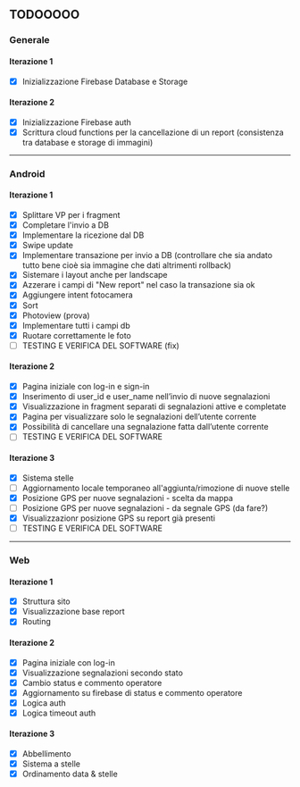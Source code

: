 ## TODOOOOO

### Generale

#### Iterazione 1
- [x] Inizializzazione Firebase Database e Storage

#### Iterazione 2
- [x] Inizializzazione Firebase auth
- [x] Scrittura cloud functions per la cancellazione di un report (consistenza tra database e storage di immagini)
---
### Android

#### Iterazione 1

- [x] Splittare VP per i fragment
- [x] Completare l'invio a DB
- [x] Implementare la ricezione dal DB
- [x] Swipe update
- [x] Implementare transazione per invio a DB (controllare che sia andato tutto bene cioè sia immagine che dati altrimenti rollback)
- [x] Sistemare i layout anche per landscape
- [x] Azzerare i campi di "New report" nel caso la transazione sia ok
- [x] Aggiungere intent fotocamera
- [x] Sort
- [x] Photoview (prova)
- [x] Implementare tutti i campi db
- [x] Ruotare correttamente le foto
- [ ] TESTING E VERIFICA DEL SOFTWARE (fix)

#### Iterazione 2

- [x] Pagina iniziale con log-in e sign-in
- [x] Inserimento di user_id e user_name nell’invio di nuove segnalazioni
- [x] Visualizzazione in fragment separati di segnalazioni attive e completate
- [x] Pagina per visualizzare solo le segnalazioni dell’utente corrente
- [x] Possibilità di cancellare una segnalazione fatta dall’utente corrente
- [ ] TESTING E VERIFICA DEL SOFTWARE

#### Iterazione 3

- [x] Sistema stelle
- [ ] Aggiornamento locale temporaneo all'aggiunta/rimozione di nuove stelle
- [x] Posizione GPS per nuove segnalazioni - scelta da mappa
- [ ] Posizione GPS per nuove segnalazioni - da segnale GPS (da fare?)
- [x] Visualizzazionr posizione GPS su report già presenti
- [ ] TESTING E VERIFICA DEL SOFTWARE
---
### Web

#### Iterazione 1

- [x] Struttura sito
- [x] Visualizzazione base report
- [x] Routing

#### Iterazione 2

- [x] Pagina iniziale con log-in
- [x] Visualizzazione segnalazioni secondo stato
- [x] Cambio status e commento operatore
- [x] Aggiornamento su firebase di status e commento operatore
- [x] Logica auth
- [x] Logica timeout auth

#### Iterazione 3
- [x] Abbellimento
- [x] Sistema a stelle
- [x] Ordinamento data & stelle
